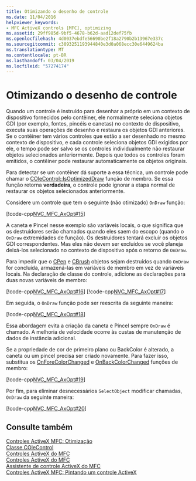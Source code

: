 ```yaml
---
title: Otimizando o desenho de controle
ms.date: 11/04/2016
helpviewer_keywords:
- MFC ActiveX controls [MFC], optimizing
ms.assetid: 29ff985d-9bf5-4678-b62d-aad12def75fb
ms.openlocfilehash: 4d0037ebdfe56690be2f18a2790b2b13967e337c
ms.sourcegitcommit: c3093251193944840e3d0a068ecc30e6449624ba
ms.translationtype: MT
ms.contentlocale: pt-BR
ms.lasthandoff: 03/04/2019
ms.locfileid: "57274174"
---
```

# <a name="optimizing-control-drawing"></a>Otimizando o desenho de controle

Quando um controle é instruído para desenhar a próprio em um contexto de dispositivo fornecidos pelo contêiner, ele normalmente seleciona objetos GDI (por exemplo, fontes, pincéis e canetas) no contexto de dispositivo, executa suas operações de desenho e restaura os objetos GDI anteriores. Se o contêiner tem vários controles que estão a ser desenhado no mesmo contexto de dispositivo, e cada controle seleciona objetos GDI exigidos por ele, o tempo pode ser salvo se os controles individualmente não restaurar objetos selecionados anteriormente. Depois que todos os controles foram emitidos, o contêiner pode restaurar automaticamente os objetos originais.

Para detectar se um contêiner dá suporte a essa técnica, um controle pode chamar o [COleControl::IsOptimizedDraw](../mfc/reference/colecontrol-class.md#isoptimizeddraw) função de membro. Se essa função retorna **verdadeira**, o controle pode ignorar a etapa normal de restaurar os objetos selecionados anteriormente.

Considere um controle que tem o seguinte (não otimizado) `OnDraw` função:

[!code-cpp[NVC_MFC_AxOpt#15](../mfc/codesnippet/cpp/optimizing-control-drawing_1.cpp)]

A caneta e Pincel nesse exemplo são variáveis locais, o que significa que os destruidores serão chamados quando eles saem do escopo (quando o `OnDraw` extremidades de função). Os destruidores tentará excluir os objetos GDI correspondentes. Mas eles não devem ser excluídos se você planeja deixá-los selecionado no contexto de dispositivo após o retorno de `OnDraw`.

Para impedir que o [CPen](../mfc/reference/cpen-class.md) e [CBrush](../mfc/reference/cbrush-class.md) objetos sejam destruídos quando `OnDraw` for concluída, armazená-las em variáveis de membro em vez de variáveis locais. Na declaração de classe do controle, adicione as declarações para duas novas variáveis de membro:

[!code-cpp[NVC_MFC_AxOpt#16](../mfc/codesnippet/cpp/optimizing-control-drawing_2.h)]
[!code-cpp[NVC_MFC_AxOpt#17](../mfc/codesnippet/cpp/optimizing-control-drawing_3.h)]

Em seguida, o `OnDraw` função pode ser reescrita da seguinte maneira:

[!code-cpp[NVC_MFC_AxOpt#18](../mfc/codesnippet/cpp/optimizing-control-drawing_4.cpp)]

Essa abordagem evita a criação da caneta e Pincel sempre `OnDraw` é chamado. A melhoria de velocidade ocorre às custas de manutenção de dados de instância adicional.

Se a propriedade de cor de primeiro plano ou BackColor é alterado, a caneta ou um pincel precisa ser criado novamente. Para fazer isso, substitua os [OnForeColorChanged](../mfc/reference/colecontrol-class.md#onforecolorchanged) e [OnBackColorChanged](../mfc/reference/colecontrol-class.md#onbackcolorchanged) funções de membro:

[!code-cpp[NVC_MFC_AxOpt#19](../mfc/codesnippet/cpp/optimizing-control-drawing_5.cpp)]

Por fim, para eliminar desnecessários `SelectObject` modificar chamadas, `OnDraw` da seguinte maneira:

[!code-cpp[NVC_MFC_AxOpt#20](../mfc/codesnippet/cpp/optimizing-control-drawing_6.cpp)]

## <a name="see-also"></a>Consulte também

[Controles ActiveX MFC: Otimização](../mfc/mfc-activex-controls-optimization.md)<br/>
[Classe COleControl](../mfc/reference/colecontrol-class.md)<br/>
[Controles ActiveX do MFC](../mfc/mfc-activex-controls.md)<br/>
[Controles ActiveX do MFC](../mfc/mfc-activex-controls.md)<br/>
[Assistente de controle ActiveX do MFC](../mfc/reference/mfc-activex-control-wizard.md)<br/>
[Controles ActiveX MFC: Pintando um controle ActiveX](../mfc/mfc-activex-controls-painting-an-activex-control.md)
